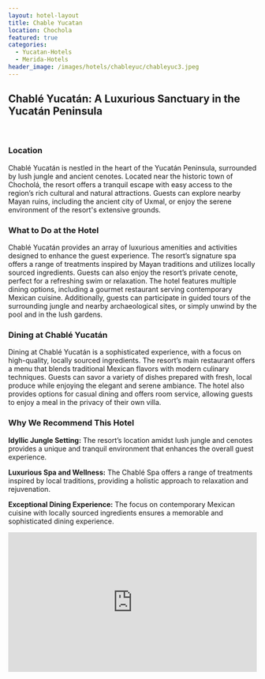 ```yaml
---
layout: hotel-layout
title: Chable Yucatan
location: Chochola
featured: true
categories: 
  - Yucatan-Hotels
  - Merida-Hotels
header_image: /images/hotels/chableyuc/chableyuc3.jpeg
---
```

## Chablé Yucatán: A Luxurious Sanctuary in the Yucatán Peninsula

&nbsp;

### Location
Chablé Yucatán is nestled in the heart of the Yucatán Peninsula, surrounded by lush jungle and ancient cenotes. Located near the historic town of Chocholá, the resort offers a tranquil escape with easy access to the region’s rich cultural and natural attractions. Guests can explore nearby Mayan ruins, including the ancient city of Uxmal, or enjoy the serene environment of the resort's extensive grounds.

### What to Do at the Hotel
Chablé Yucatán provides an array of luxurious amenities and activities designed to enhance the guest experience. The resort’s signature spa offers a range of treatments inspired by Mayan traditions and utilizes locally sourced ingredients. Guests can also enjoy the resort’s private cenote, perfect for a refreshing swim or relaxation. The hotel features multiple dining options, including a gourmet restaurant serving contemporary Mexican cuisine. Additionally, guests can participate in guided tours of the surrounding jungle and nearby archaeological sites, or simply unwind by the pool and in the lush gardens.

### Dining at Chablé Yucatán
Dining at Chablé Yucatán is a sophisticated experience, with a focus on high-quality, locally sourced ingredients. The resort’s main restaurant offers a menu that blends traditional Mexican flavors with modern culinary techniques. Guests can savor a variety of dishes prepared with fresh, local produce while enjoying the elegant and serene ambiance. The hotel also provides options for casual dining and offers room service, allowing guests to enjoy a meal in the privacy of their own villa.

### Why We Recommend This Hotel
**Idyllic Jungle Setting:** The resort’s location amidst lush jungle and cenotes provides a unique and tranquil environment that enhances the overall guest experience.&nbsp;

**Luxurious Spa and Wellness:** The Chablé Spa offers a range of treatments inspired by local traditions, providing a holistic approach to relaxation and rejuvenation.&nbsp;

**Exceptional Dining Experience:** The focus on contemporary Mexican cuisine with locally sourced ingredients ensures a memorable and sophisticated dining experience.&nbsp;



<style>.embed-container { position: relative; padding-bottom: 56.25%; height: 0; overflow: hidden; max-width: 100%; } .embed-container iframe, .embed-container object, .embed-container embed { position: absolute; top: 0; left: 0; width: 100%; height: 100%; }</style><div class='embed-container'><iframe src='https://www.youtube.com/embed/FAdZDp4mWiw' frameborder='0' allowfullscreen></iframe></div>